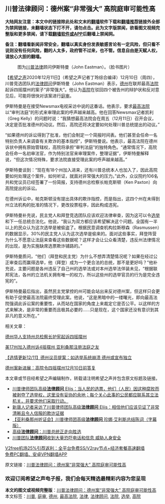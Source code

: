  <h2>川普法律顾问：德州案“非常强大” 高院庭审可能性高</h2> <p class="notice"><b>大陆网友注意：本文中的链接除此处和文末的<a href="https://github.com/bannedbook/fanqiang" >翻墙</a>软件下载和<a href="https://github.com/killgcd/justmysocks/blob/master/README.md">翻墙推荐</a>链接外全部为禁网链接，未翻墙状态下打不开，请勿点击。此为文字版禁闻，欲看图文视频完整版和更多禁闻，请下载<a href="https://github.com/bannedbook/fanqiang">翻墙软件或APP</a>后翻墙上禁闻网。</p><p>备注：翻墙看新闻非常安全，翻墙以真实身份发表敏感言论有一定风险，但只看不说则没有任何风险，翻的人太多，政府管不过来，也不管。信息自由是天赋人权，请放心大胆的翻墙。</b></p>  <div class="entry"> <figure><figcaption>图为<a href="https://www.bannedbook.org/bnews/tag/%e5%b7%9d%e6%99%ae/" class="st_tag internal_tag" rel="tag" title="标签 川普 下的日志">川普</a><a href="https://www.bannedbook.org/bnews/tag/%e6%b3%95%e5%be%8b/" class="st_tag internal_tag" rel="tag" title="标签 法律 下的日志">法律</a>顾问伊斯特曼（John Eastman）。（脸书图片）</figcaption></figure> <p>【<span class='wp_keywordlink_affiliate'><a href="https://www.soundofhope.org" title="希望之声" target="_blank">希望之声</a></span>2020年12月11日】（希望之声记者丁玲综合编译）12月10日（周四），川普竞选团队的<a href="https://www.bannedbook.org/bnews/tag/%E6%B3%95%E5%BE%8B%E9%A1%BE%E9%97%AE/" class="st_tag internal_tag" rel="tag" title="标签 法律顾问 下的日志">法律顾问</a>伊斯特曼（John Eastman）表示，<a href="https://www.bannedbook.org/bnews/tag/%e5%be%b7%e5%b7%9e/" class="st_tag internal_tag" rel="tag" title="标签 德州 下的日志">德州</a>在联邦最高<a href="https://www.bannedbook.org/bnews/tag/%e6%b3%95%e9%99%a2/" class="st_tag internal_tag" rel="tag" title="标签 法院 下的日志">法院</a>起诉四摇摆州的案子“非常强大”。他认为<a href="https://www.bannedbook.org/bnews/tag/%e9%ab%98%e9%99%a2/" class="st_tag internal_tag" rel="tag" title="标签 高院 下的日志">高院</a>在驳回四个被告州的辩护状和反对意见后，可能将很快对该案进行<a href="https://www.bannedbook.org/bnews/tag/%E5%BA%AD%E5%AE%A1/" class="st_tag internal_tag" rel="tag" title="标签 庭审 下的日志">庭审</a>。</p> <p>伊斯特曼是在接受Newsmax电视采访中说的这番话。他表示，要求<a href="https://www.bannedbook.org/bnews/tag/%e6%9c%80%e9%ab%98%e6%b3%95%e9%99%a2/" class="st_tag internal_tag" rel="tag" title="标签 最高法院 下的日志">最高法院</a>以“审判法庭”的形式来审理此案的呼声越来越高。他在回答Newsmax记者凯利（Greg Kelly）的问题时说：“我猜想最高法院会在周五（12月11日）召开会议，决定是否批准德州的动议。然后，高院还将决定要如何处理川普总统提出的动议。”</p> <p>“如果德州的诉讼得到了批准，他们会制定一个简报时间表。他们甚至会任命一名特别负责人来调查有关欺诈的基本指控”，伊斯特曼说。他表示，最高法院在德州诉状中拥有原始管辖权，高院将承担“审判法庭”的独特角色。“通常情况下，高院会任命一名初审法官，作为特别法官来审理案件，整理证据”，伊斯特曼解释说，“但这次情况特殊，要求法院直接受理此案的呼声越来越高。”</p> <p>伊斯特曼谈到：“现在有18个州加入进来，还有川普总统本人也加入了，因此高院要如何处理这个案件，如何听证，就面对非常强大的压力。”此外，众议院约106名共和党议员已经签署了一份简报，支持德州总检察长帕克斯顿（Ken Paxton）向高院提出的诉讼。</p>  <p>在德州诉讼中，帕克斯顿没有提出具体的欺诈指控，而是指出，这四个州在未得到州立法机构的批准的情况下，更改投票程序，因此构成违宪。</p> <p>伊斯特曼补充说，民主党人和拜登竞选团队应该欢迎法律审查，因为这可以令<a href="https://www.bannedbook.org/bnews/tag/%e9%80%89%e4%b8%be/" class="st_tag internal_tag" rel="tag" title="标签 选举 下的日志">选举</a>和下一任总统合法化。他说，“我认为双方都应该希望解决这个问题。全国有一半以上的民众认为这次选举是被偷盗了。根据民意调查机构拉斯穆森（Rasmussen）的数据显示，30%的民主党人认为这次选举是偷来的。面对这些事实，拜登阵营为什么不愿意让法庭来查看这些数据呢？这样才会让公众看清楚，违反州法律情况的出现，是为实施缺席选票欺诈铺路的。”</p> <p>伊斯特曼质问，“他们（拜登和民主党）为什么不想弄清楚情况呢？如果在经过公正审查后而赢得选举，他（拜登）成为一个更合法的总统，那不是更好吗？”他补充说，主要问题是各州违反了自己州的选举法或对本州选举法佯装未见，“根据联邦宪法，各州的立法机关拥有唯一的权力，所以这些州的选举官员的行为是完全违宪的”。</p> <p>伊斯特曼最后指出，虽然民主党掌控的州可能会站出来反对德州案，但这样只会更有助于促使最高法院最终受理此案。他说，“这是黑暗中的一缕曙光，即向最高法院强调此诉讼案的重要性，从而站在国家的角度上来裁定它是否公平。以这样的方式来解决，是非常的重要而且极其必要的&#8230;&#8230;只是现在，这个国家还没有意识到其非凡的意义所在。”</p>  <p>相关文章：</p> <p><a href="https://www.soundofhope.org/post/452539">德州华人支持州总检察长护宪起诉四摇摆州</a></p> <p><a href="https://www.soundofhope.org/post/452053">美17州加入德州诉4摇摆州 亚利桑那注册法庭之友</a></p> <p><a href="https://www.soundofhope.org/post/452623">【选情更新12/11】德州议员提案：如选举系统崩溃 德州或宣布独立</a></p>  <p><a href="https://www.soundofhope.org/post/451789">德州案新进展：高院令四摇摆州12月10日前答复</a></p> <p>本文章或节目经希望之声编辑制作，转载请注明希望之声并包含原文标题及链接。</p> <ul class='op-related-articles' title='相关阅读'> <li><a href='https://www.bannedbook.org/bnews/bannedvideo/20201205/1442338.html' target='_blank'>川普律师团队高级<b>法律顾问</b> Eliis：当人民的选票，他们（人民）因这种腐败而被剥夺了选举权，这里没有妥协的余地；每个关心此事的公民都应联系其立法机关，并要求他们采取行动。</a></li> <li><a href='https://www.bannedbook.org/bnews/bannedvideo/20201205/1442231.html' target='_blank'>新唐人记者采访了川普律师团队高级<b>法律顾问</b> Eliis：相信他们应该见证了非常清晰且令人信服的欺诈证据</a></li> <li><a href='https://www.bannedbook.org/bnews/bannedvideo/20201202/1440917.html' target='_blank'>【亚利桑那州听证会】川普律师团高级<b>法律顾问</b> 珍娜·艾利斯总结陈词（字幕版）</a></li> <li><a href='https://www.bannedbook.org/bnews/bannedvideo/20201130/1439257.html' target='_blank'>高级<b>法律顾问</b>：川普总统正走向胜选</a></li> <li><a href='https://www.bannedbook.org/bnews/bannedvideo/20201129/1439057.html' target='_blank'>川普团队<b>法律顾问</b>收到大量恐吓电话和信息 威胁人身安全</a></li> </ul> <p class="texttj"> <a href="https://github.com/bannedbook/fanqiang/wiki/V2ray%E6%9C%BA%E5%9C%BA" target="_blank">V2free机场25%引荐返利：全平台免费SS/V2ray节点+经济套餐高速翻墙</a><br/> <a href="https://github.com/bannedbook/fanqiang/wiki/%E7%A6%81%E9%97%BB%E7%BD%91%E5%AE%89%E5%8D%93%E7%BF%BB%E5%A2%99%E6%96%B0%E9%97%BBAPP" target="_blank">免费PC翻墙、安卓VPN翻墙APP</a></p><p>原文链接：<a class="src_link"  href="https://www.soundofhope.org/post/452731" target="_blank">川普法律顾问：德州案“非常强大” 高院庭审可能性高</a></p> <h3>欢迎订阅希望之声电子报，我们会每天精选最精彩内容为您呈现</h3> </p> <a name='sharetosocial'></a>       <div><b>本文的图文或视频完整版</b>：<a href='https://www.bannedbook.org/bnews/comments/20201212/1446131.html'>川普法律顾问：德州案“非常强大” 高院庭审可能性高</a></div>  </div><!--END ENTRY--> <div class="postfooter"> <div>本文标签：<a href="https://www.bannedbook.org/bnews/tag/%e5%b7%9d%e6%99%ae/" rel="tag">川普</a>, <a href="https://www.bannedbook.org/bnews/tag/%E5%BA%AD%E5%AE%A1/" rel="tag">庭审</a>, <a href="https://www.bannedbook.org/bnews/tag/%e5%be%b7%e5%b7%9e/" rel="tag">德州</a>, <a href="https://www.bannedbook.org/bnews/tag/%e6%9c%80%e9%ab%98%e6%b3%95%e9%99%a2/" rel="tag">最高法院</a>, <a href="https://www.bannedbook.org/bnews/tag/%e6%b3%95%e5%be%8b/" rel="tag">法律</a>, <a href="https://www.bannedbook.org/bnews/tag/%E6%B3%95%E5%BE%8B%E9%A1%BE%E9%97%AE/" rel="tag">法律顾问</a>, <a href="https://www.bannedbook.org/bnews/tag/%e6%b3%95%e9%99%a2/" rel="tag">法院</a>, <a href="https://www.bannedbook.org/bnews/tag/%e9%80%89%e4%b8%be/" rel="tag">选举</a>, <a href="https://www.bannedbook.org/bnews/tag/%e9%ab%98%e9%99%a2/" rel="tag">高院</a></div>  </div><!--END POSTFOOTER--> 
